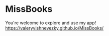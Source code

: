 # MissBooks
You're welcome to explore and use my app!
https://valeryvishnevezky.github.io/MissBooks/
